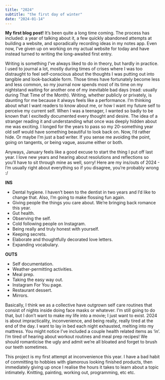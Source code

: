 ```yaml
---
title: "2024"
subtitle: "the first day of winter"
date: "2024-01-14"
---
```


**My first blog post!** It’s been quite a long time coming. The process has included: a year of talking about it, a few quickly abandoned attempts at building a website, and sporadically recording ideas in my notes app. Even now, I’ve given up on working on my actual website for today and have instead turned to writing the long-awaited first entry.

Writing is something I’ve always liked to do in theory, but hardly in practice. I used to journal a lot, mostly during times of crises where I was too distraught to feel self-conscious about the thoughts I was putting out into tangible and look-backable form. Those times have fortunately become less and less common, so my journal now spends most of its time on my nightstand waiting for another one of my inevitable bad days (read: usually during That Time of the Month). Writing, whether publicly or privately, is daunting for me because it always feels like a performance. I’m thinking about what I want readers to know about me, or how I want my future self to perceive my current self. When I was a teenager, I wanted so badly to be known that I excitedly documented every thought and desire. The idea of a stranger reading it and understanding what once was deeply hidden about me was exciting. I longed for the years to pass so my 20-something year old self would have something beautiful to look back on. Now, I’d rather hide. Or maybe I’m just a bad writer. If you sense me avoiding the point, going on tangents, or being vague, assume either or both.

Anyways, January feels like a good excuse to start the thing I put off last year. I love new years and hearing about resolutions and reflections so you’ll have to sit through mine as well, sorry! Here are my ins/outs of 2024 - I’m usually right about everything so if you disagree, you’re probably wrong :/

**INS**

* Dental hygiene. I haven’t been to the dentist in two years and I’d like to change that. Also, I’m going to make flossing fun again.
* Giving people the things you care about. We’re bringing back romance this year.
* Gut health.
* Observing the self.
* Cold following people on Instagram.
* Being really and truly honest with yourself.
* Keeping secrets.
* Elaborate and thoughtfully decorated love letters.
* Expanding vocabulary.

**OUTS**

- Self documentation.
- Weather-permitting activities.
- Meal prep.
- Taking the easy way out.
- Instagram For You page.
- Restaurant dessert.
- Mirrors.

Basically, I think we as a collective have outgrown self care routines that consist of nights inside doing face masks or whatever. I’m still going to do that, but I don’t want to make my life into a movie; I just want to exist. 2024 is about impracticality, inconvenience, and being really, really tired at the end of the day. I want to lay in bed each night exhausted, melting into my mattress. You might notice I’ve included a couple health related items as ‘in’. I’m tired of hearing about workout routines and meal prep recipes! We should romanticise the ugly and admit we’re all bloated and forget to brush our teeth sometimes.

This project is my first attempt at inconvenience this year. I have a bad habit of committing to hobbies with glamorous looking finished products, then immediately giving up once I realise the hours it takes to learn about a topic intimately. Knitting, painting, working out, programming, etc etc.
